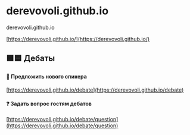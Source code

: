 # derevovoli.github.io
derevovoli.github.io

[https://derevovoli.github.io/](https://derevovoli.github.io/)

## 🟩🟦 Дебаты


#### 👋 Предложить нового спикера

[https://derevovoli.github.io/debate](https://derevovoli.github.io/debate)


#### ❓ Задать вопрос гостям дебатов
 
[https://derevovoli.github.io/debate/question](https://derevovoli.github.io/debate/question)

